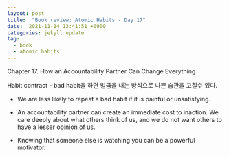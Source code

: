 ```yaml
---
layout: post
title:  "Book review: Atomic Habits - Day 17"
date:  2021-11-14 13:41:51 +0900 
categories: jekyll update
tag:
  - book
  - atomic habits
---
```


Chapter 17. How an Accountability Partner Can Change Everything

Habit contract - bad habit을 하면 벌금을 내는 방식으로 나쁜 습관을 고칠수 있다.

* We are less likely to repeat a bad habit if it is painful or unsatisfying.

* An accountability partner can create an immediate cost to inaction. We care deeply about what others think of us, and we do not want others to have a lesser opinion of us.

* Knowing that someone else is watching you can be a powerful motivator.
